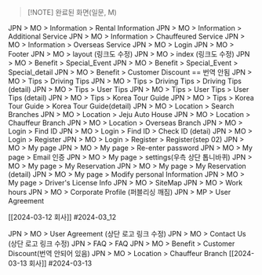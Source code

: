 
> [!NOTE] 완료된 화면(일문, M)
> 

JPN > MO > Information > Rental Information
JPN > MO > Information > Additional Service
JPN > MO > Information > Chauffeured Service
JPN > MO > Information > Overseas Service 
JPN > MO > Login
JPN > MO > Footer
JPN > MO > layout (링크도 수정)
JPN > MO > index (링크도 수정)
JPN > MO > Benefit > Special_Event
JPN > MO > Benefit > Special_Event > Special_detail
JPN > MO > Benefit > Customer Discount == 번역 안됨
JPN > MO > Tips > Driving Tips
JPN > MO > Tips > Driving Tips > Driving Tips (detail)
JPN > MO > Tips > User Tips
JPN > MO > Tips > User Tips > User Tips (detail)
JPN > MO > Tips  > Korea Tour Guide 
JPN > MO > Tips  > Korea Tour Guide > Korea Tour Guide(detail)
JPN > MO > Location > Search Branches
JPN > MO > Location > Jeju Auto House 
JPN > MO > Location > Chauffeur Branch
JPN > MO > Location > Overseas Branch
JPN > MO > Login > Find ID 
JPN > MO > Login > Find ID > Check ID (detai)
JPN > MO > Login > Register
JPN > MO > Login > Register > Register(step 02)
JPN > MO > My page
JPN > MO > My page > Re-enter password
JPN > MO > My page > Email 인증
JPN > MO > My page > settings(우측 상단 톱니바퀴)
JPN > MO > My page > My Reservation
JPN > MO > My page > My Reservation (detail)
JPN > MO > My page > Modify personal Information
JPN > MO > My page > Driver's License Info
JPN > MO > SiteMap
JPN > MO > Work hours 
JPN > MO > Corporate Profile (퍼블리싱 깨짐)
JPN > MP > User Agreement

[[2024-03-12 회사]]
#2024-03_12


JPN > MO > User Agreement (상단 로고 링크 수정)
JPN > MO > Contact Us (상단 로고 링크 수정)
JPN > FAQ > FAQ
JPN > MO > Benefit > Customer Discount(번역 안되어 있음)
JPN > MO > Location > Chauffeur Branch
[[2024-03-13 회사]]
#2024-03-13 
